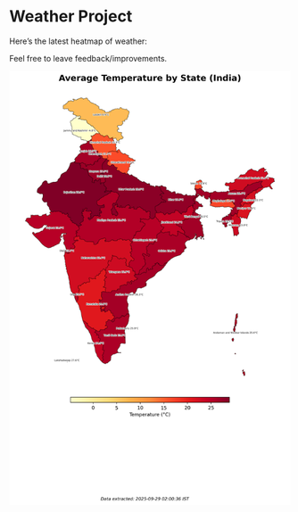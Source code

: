 # Weather Project

Here’s the latest heatmap of weather:

Feel free to leave feedback/improvements.

![India Heatmap](docs/assets/india_heatmap.png?v=D99AEE)
